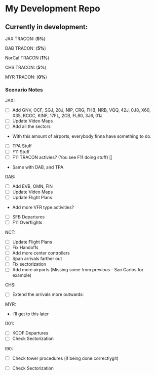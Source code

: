 # My Development Repo
## Currently in development:
JAX TRACON: (**5%**)

DAB TRACON: (**5%**)

NorCal TRACON (**1%**)

CHS TRACON: (**5%**)

MYR TRACON: (**0%**)

### Scenario Notes
JAX:
- [ ] Add GNV, OCF, SGJ, 28J, NIP, CRG, FHB, NRB, VQQ, 42J, 0J8, X60, X35, KCGC, KINF, 17FL, 2CB, FL60, 3J6, 01J
- [ ] Update Video Maps
- [ ] Add all the sectors
 - With this amount of airports, everybody finna have something to do.
- [ ] TPA Stuff
- [ ] F11 Stuff
- [ ] F11 TRACON activies? (You see F11 doing stuff) []
 - Same with DAB, and TPA.

DAB:
 - [ ] Add EVB, OMN, FIN
 - [ ] Update Video Maps
 - [ ] Update Flight Plans
  - Add more VFR type activities?
 - [ ] SFB Departures
 - [ ] F11 Overflights

NCT:
- [ ] Update Flight Plans
- [ ] Fix Handoffs
- [ ] Add more center controllers
- [ ] Span arrivals farther out
- [ ] Fix sectorization
- [ ] Add more airports (Missing some from previous - San Carlos for example)

CHS:
- [ ] Extend the arrivals more outwards:

MYR:
- I'll get to this later

D01:
- [ ] KCOF Departures
- [ ] Check Sectorization

I90:
- [ ] Check tower procedures (if being done correctlygit)
- [ ] Check Sectorization

